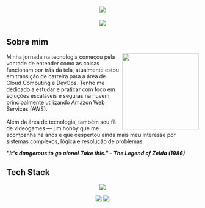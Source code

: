 <h1 align="center">
  <img src="https://capsule-render.vercel.app/api?type=waving&height=230&color=4682B4&text=Matheus%20Souza🔥&fontColor=FFFFFF">
</h1>

<p align="center">
  <img src="https://readme-typing-svg.herokuapp.com?font=Roboto+Slab&size=32&duration=3500&pause=1000&color=4682B4&center=true&vCenter=true&width=435&lines=Solutions+Architect+%7C+DevOps;Cloud+Engineer">
</p>

## Sobre mim

<img align="right" height="200" src="https://art.pixilart.com/sr270b04c25e916.png">

Minha jornada na tecnologia começou pela vontade de entender como as coisas funcionam por trás da tela, atualmente estou em transição de carreira para a área de Cloud Computing e DevOps. Tenho me dedicado a estudar e praticar com foco em soluções escaláveis e seguras na nuvem, principalmente utilizando Amazon Web Services (AWS).<br><br>
Além da área de tecnologia, também sou fã de videogames — um hobby que me acompanha há anos e que despertou ainda mais meu interesse por sistemas complexos, lógica e resolução de problemas.

_**"It's dangerous to go alone! Take this." – The Legend of Zelda (1986)**_

## Tech Stack

<p align="center">
  <img src="https://skillicons.dev/icons?i=aws,azure,windows,linux,debian,nginx,grafana,arduino">
</p>
<p align="center">
  <img src="https://img.shields.io/badge/LinkedIn-0077B5?style=for-the-badge&logo=linkedin&logoColor=white)](https://www.linkedin.com/in/SEUUSERNAME/">
  <img src="https://img.shields.io/badge/MariaDB-003545?style=for-the-badge&logo=mariadb&logoColor=white">
</p>
<!--
**math-souza/math-souza** is a ✨ _special_ ✨ repository because its `README.md` (this file) appears on your GitHub profile.

Here are some ideas to get you started:

- 🔭 I’m currently working on ...
- 🌱 I’m currently learning ...
- 👯 I’m looking to collaborate on ...
- 🤔 I’m looking for help with ...
- 💬 Ask me about ...
- 📫 How to reach me: ...
- 😄 Pronouns: ...
- ⚡ Fun fact: ...
-->
